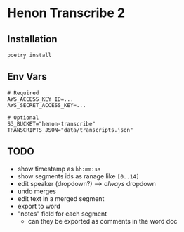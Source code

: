 # Henon Transcribe 2

## Installation

```shell
poetry install
```

## Env Vars
```shell
# Required
AWS_ACCESS_KEY_ID=...
AWS_SECRET_ACCESS_KEY=...

# Optional
S3_BUCKET="henon-transcribe"
TRANSCRIPTS_JSON="data/transcripts.json"
```

## TODO
- show timestamp as `hh:mm:ss`
- show segments ids as ranage like `[0..14]`
- edit speaker (dropdown?) --> _always_ dropdown
- undo merges
- edit text in a merged segment
- export to word
- "notes" field for each segment
  - can they be exported as comments in the word doc
